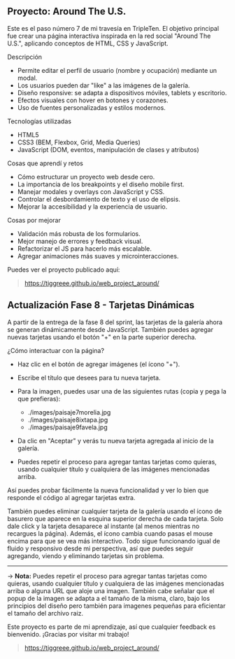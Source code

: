 ## Proyecto: Around The U.S.

Este es el paso número 7 de mi travesía en TripleTen.
El objetivo principal fue crear una página interactiva inspirada en la red social "Around The U.S.", aplicando conceptos de HTML, CSS y JavaScript.


Descripción

- Permite editar el perfil de usuario (nombre y ocupación) mediante un modal.
- Los usuarios pueden dar "like" a las imágenes de la galería.
- Diseño responsive: se adapta a dispositivos móviles, tablets y escritorio.
- Efectos visuales con hover en botones y corazones.
- Uso de fuentes personalizadas y estilos modernos.

Tecnologías utilizadas

- HTML5
- CSS3 (BEM, Flexbox, Grid, Media Queries)
- JavaScript (DOM, eventos, manipulación de clases y atributos)

Cosas que aprendí y retos

- Cómo estructurar un proyecto web desde cero.
- La importancia de los breakpoints y el diseño mobile first.
- Manejar modales y overlays con JavaScript y CSS.
- Controlar el desbordamiento de texto y el uso de elipsis.
- Mejorar la accesibilidad y la experiencia de usuario.


Cosas por mejorar

- Validación más robusta de los formularios.
- Mejor manejo de errores y feedback visual.
- Refactorizar el JS para hacerlo más escalable.
- Agregar animaciones más suaves y microinteracciones.


Puedes ver el proyecto publicado aquí:


>   https://tiggreee.github.io/web_project_around/



## Actualización Fase 8 - Tarjetas Dinámicas

A partir de la entrega de la fase 8 del sprint, las tarjetas de la galería ahora se generan dinámicamente desde JavaScript. También puedes agregar nuevas tarjetas usando el botón "+" en la parte superior derecha.

¿Cómo interactuar con la página?

- Haz clic en el botón de agregar imágenes (el ícono "+").
- Escribe el título que desees para tu nueva tarjeta.
- Para la imagen, puedes usar una de las siguientes rutas (copia y pega la que prefieras):

    - ./images/paisaje7morelia.jpg
    - ./images/paisaje8ixtapa.jpg
    - ./images/paisaje9favela.jpg

- Da clic en "Aceptar" y verás tu nueva tarjeta agregada al inicio de la galería.
- Puedes repetir el proceso para agregar tantas tarjetas como quieras, usando cualquier título y cualquiera de las imágenes mencionadas arriba.

Así puedes probar fácilmente la nueva funcionalidad y ver lo bien que responde el código al agregar tarjetas extra.

También puedes eliminar cualquier tarjeta de la galería usando el ícono de basurero que aparece en la esquina superior derecha de cada tarjeta. Solo dale click y la tarjeta desaparece al instante (al menos mientras no recargues la página). Además, el ícono cambia cuando pasas el mouse encima para que se vea más interactivo. Todo sigue funcionando igual de fluido y responsivo desde mi perspectiva, así que puedes seguir agregando, viendo y eliminando tarjetas sin problema.

---

-> **Nota:** Puedes repetir el proceso para agregar tantas tarjetas como quieras, usando cualquier título y cualquiera de las imágenes mencionadas arriba o alguna URL que aloje una imagen. También cabe señalar que el popup de la imagen se adapta a el tamaño de la misma, claro, bajo los principios del diseño pero también para imagenes pequeñas para eficientar el tamaño del archivo raiz.



Este proyecto es parte de mi aprendizaje, así que cualquier feedback es bienvenido. ¡Gracias por visitar mi trabajo!

>   https://tiggreee.github.io/web_project_around/